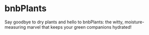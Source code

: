 # bnbPlants
Say goodbye to dry plants and hello to bnbPlants: the witty, moisture-measuring marvel that keeps your green companions hydrated!
